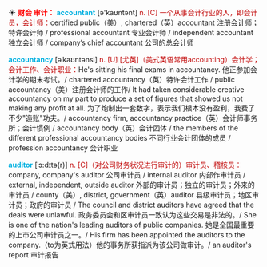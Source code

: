 ☀ <font color="red">**财会 审计：**</font>
<font color="sky blue">**accountant**</font> [ə'kaʊntənt] 
<font color="#c00000">n. [C] 一个从事会计行业的人，即会计员，会计师：</font>certified public（美）, chartered（英）accountant 注册会计师；特许会计师 / professional accountant 专业会计师 / independent accountant 独立会计师 / company’s chief accountant 公司的总会计师
           
<font color="sky blue">**accountancy**</font> [əˈkaʊntənsi]
<font color="#c00000">n. [U] [尤英]（美式英语常用accounting）会计学；会计工作、会计职业：</font>He's sitting his final exams in accountancy. 他正参加会计学的期末考试。/ chartered accountancy（英）特许会计工作 / public accountancy（美）注册会计师的工作/ It had taken considerable creative accountancy on my part to produce a set of figures that showed us not making any profit at all. 为了炮制出一套数字，表示我们根本没有盈利，我费了不少"造账"功夫。/ accountancy firm, accountancy practice（英）会计师事务所；会计惯例 / accountancy body（英）会计团体 / the members of the different professional accountancy bodies 不同行业会计团体的成员 / profession accountancy 会计职业
           
<font color="sky blue">**auditor**</font> [ˈɔ:dɪtə(r)]
<font color="#c00000">n. [C]（对公司财务状况进行审计的）审计员、稽核员：</font>company, company's auditor 公司审计员 / internal auditor 内部作审计员 / external, independent, outside auditor 外部的审计员；独立的审计员；外来的审计员 / county（美）, district, government（英）auditor 县级审计员；地区审计员；政府的审计员 / The council and district auditors have agreed that the deals were unlawful. 政务委员会和区审计员一致认为这些交易是非法的。/ She is one of the nation's leading auditors of public companies. 她是全国最重要的上市公司审计员之一。/ His firm has been appointed the auditors to the company.（to为英式用法）他的事务所获指派为该公司做审计。/ an auditor's report 审计报告